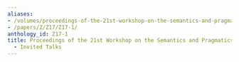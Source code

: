 ```yaml
---
aliases:
- /volumes/proceedings-of-the-21st-workshop-on-the-semantics-and-pragmatics-of-dialogue-invited-talks/
- /papers/Z/Z17/Z17-1/
anthology_id: Z17-1
title: Proceedings of the 21st Workshop on the Semantics and Pragmatics of Dialogue
  - Invited Talks
---
```

